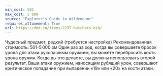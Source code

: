 ```yaml
---
min_cost: 501
max_cost: 5 000
source: "Explorer's Guide to Wildemount"
requires_attunement: True
url: https://dnd.su/items/2297-butchers-bib/
---
```


Чудесный предмет, редкий (требуется настройка)
Рекомендованная стоимость: 501-5 000 зм
Один раз за ход, когда вы совершаете бросок урона для атаки рукопашным оружием, вы можете перебросить кость урона оружия. Когда вы это делаете, вы должны использовать второй результат.
Ваши атаки оружием, наносящим рубящий урон, совершают критическое попадание при выпадении «19» или «20» на кости атаки.